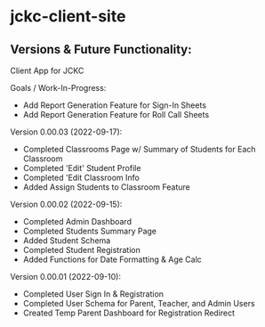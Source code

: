 # jckc-client-site

## Versions & Future Functionality:

Client App for JCKC

Goals / Work-In-Progress:
- Add Report Generation Feature for Sign-In Sheets
- Add Report Generation Feature for Roll Call Sheets

Version 0.00.03 (2022-09-17):
- Completed Classrooms Page w/ Summary of Students for Each Classroom
- Completed 'Edit' Student Profile
- Completed 'Edit Classroom Info
- Added Assign Students to Classroom Feature

Version 0.00.02 (2022-09-15):
- Completed Admin Dashboard
- Completed Students Summary Page
- Added Student Schema
- Completed Student Registration
- Added Functions for Date Formatting & Age Calc

Version 0.00.01 (2022-09-10):
- Completed User Sign In & Registration
- Completed User Schema for Parent, Teacher, and Admin Users
- Created Temp Parent Dashboard for Registration Redirect
